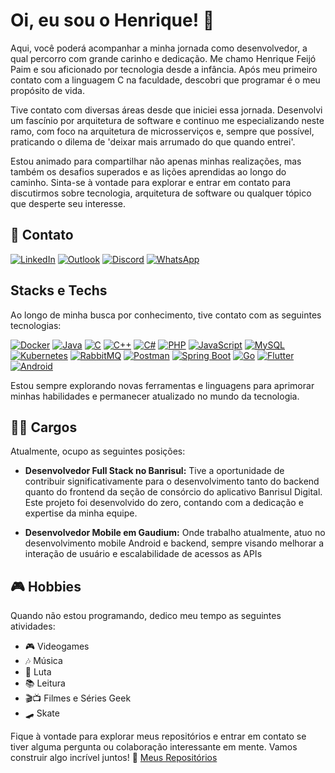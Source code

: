 
# Oi, eu sou o Henrique! 👋

Aqui, você poderá acompanhar a minha jornada como desenvolvedor, a qual percorro com grande carinho e dedicação. Me chamo Henrique Feijó Paim e sou aficionado por tecnologia desde a infância. Após meu primeiro contato com a linguagem C na faculdade, descobri que programar é o meu propósito de vida.

Tive contato com diversas áreas desde que iniciei essa jornada. Desenvolvi um fascínio por arquitetura de software e continuo me especializando neste ramo, com foco na arquitetura de microsserviços e, sempre que possível, praticando o dilema de 'deixar mais arrumado do que quando entrei'.

Estou animado para compartilhar não apenas minhas realizações, mas também os desafios superados e as lições aprendidas ao longo do caminho. Sinta-se à vontade para explorar e entrar em contato para discutirmos sobre tecnologia, arquitetura de software ou qualquer tópico que desperte seu interesse.

## 📧 Contato
[![LinkedIn](https://img.shields.io/badge/-LinkedIn-%230077B5?style=for-the-badge&logo=linkedin&logoColor=white)](https:www.linkedin.com/in/thementathenrik)
[![Outlook](https://img.shields.io/badge/-Outlook-%230077B5?style=for-the-badge&logo=microsoft-outlook&logoColor=white)](mailto:henrique.paim01@edu.pucrs.br)
[![Discord](https://img.shields.io/badge/-Discord-%237289DA?style=for-the-badge&logo=discord&logoColor=white)](https://discord.gg/the_mentat_henrique)
[![WhatsApp](https://img.shields.io/badge/-WhatsApp-25D366?style=for-the-badge&logo=whatsapp&logoColor=white)](https://wa.me/5551982603703)


## Stacks e Techs
Ao longo de minha busca por conhecimento, tive contato com as seguintes tecnologias:

[![Docker](https://img.shields.io/badge/-Docker-%232496ED?style=for-the-badge&logo=docker&logoColor=white)](https://www.docker.com/)
[![Java](https://img.shields.io/badge/-Java-%23ED8B00?style=for-the-badge&logo=java&logoColor=white)](https://www.java.com/)
[![C](https://img.shields.io/badge/-C-%2300599C?style=for-the-badge&logo=c&logoColor=white)](https://en.wikipedia.org/wiki/C_(programming_language))
[![C++](https://img.shields.io/badge/-C++-%2300599C?style=for-the-badge&logo=c%2B%2B&logoColor=white)](https://en.wikipedia.org/wiki/C%2B%2B)
[![C#](https://img.shields.io/badge/-C%23-%23239120?style=for-the-badge&logo=c-sharp&logoColor=white)](https://docs.microsoft.com/en-us/dotnet/csharp/)
[![PHP](https://img.shields.io/badge/-PHP-%23777BB4?style=for-the-badge&logo=php&logoColor=white)](https://www.php.net/)
[![JavaScript](https://img.shields.io/badge/-JavaScript-%23F7DF1E?style=for-the-badge&logo=javascript&logoColor=black)](https://developer.mozilla.org/en-US/docs/Web/JavaScript)
[![MySQL](https://img.shields.io/badge/-MySQL-%234479A1?style=for-the-badge&logo=mysql&logoColor=white)](https://www.mysql.com/)
[![Kubernetes](https://img.shields.io/badge/-Kubernetes-%23326CE5?style=for-the-badge&logo=kubernetes&logoColor=white)](https://kubernetes.io/)
[![RabbitMQ](https://img.shields.io/badge/-RabbitMQ-%23FF6600?style=for-the-badge&logo=rabbitmq&logoColor=white)](https://www.rabbitmq.com/)
[![Postman](https://img.shields.io/badge/-Postman-FF6C37?style=for-the-badge&logo=postman&logoColor=white)](https://www.postman.com/)
[![Spring Boot](https://img.shields.io/badge/-Spring%20Boot-6DB33F?style=for-the-badge&logo=spring-boot&logoColor=white)](https://spring.io/projects/spring-boot)
[![Go](https://img.shields.io/badge/-Go-00ADD8?style=for-the-badge&logo=go&logoColor=white)](https://golang.org/)
[![Flutter](https://img.shields.io/badge/-Flutter-02569B?style=for-the-badge&logo=flutter&logoColor=white)](https://flutter.dev/)
[![Android](https://img.shields.io/badge/-Android-3DDC84?style=for-the-badge&logo=android&logoColor=white)](https://developer.android.com/)



Estou sempre explorando novas ferramentas e linguagens para aprimorar minhas habilidades e permanecer atualizado no mundo da tecnologia.

## 👨‍💻 Cargos

Atualmente, ocupo as seguintes posições:

- **Desenvolvedor Full Stack no Banrisul:**
  Tive a oportunidade de contribuir significativamente para o desenvolvimento tanto do backend quanto do frontend da seção de consórcio do aplicativo Banrisul Digital. Este projeto foi desenvolvido do zero, contando com a dedicação e expertise da minha equipe.

- **Desenvolvedor Mobile em Gaudium:**
  Onde trabalho atualmente, atuo no desenvolvimento mobile Android e backend, sempre visando melhorar a interação de usuário e escalabilidade de acessos as APIs

## 🎮 Hobbies

Quando não estou programando, dedico meu tempo as seguintes atividades:

- 🎮 Videogames
- 🎶 Música
- 🥊 Luta
- 📚 Leitura
- 🎬📺 Filmes e Séries Geek
- 🛹 Skate

Fique à vontade para explorar meus repositórios e entrar em contato se tiver alguma pergunta ou colaboração interessante em mente. Vamos construir algo incrível juntos! 🚀
[Meus Repositórios](https://github.com/theMentatHenrique?tab=repositories)
